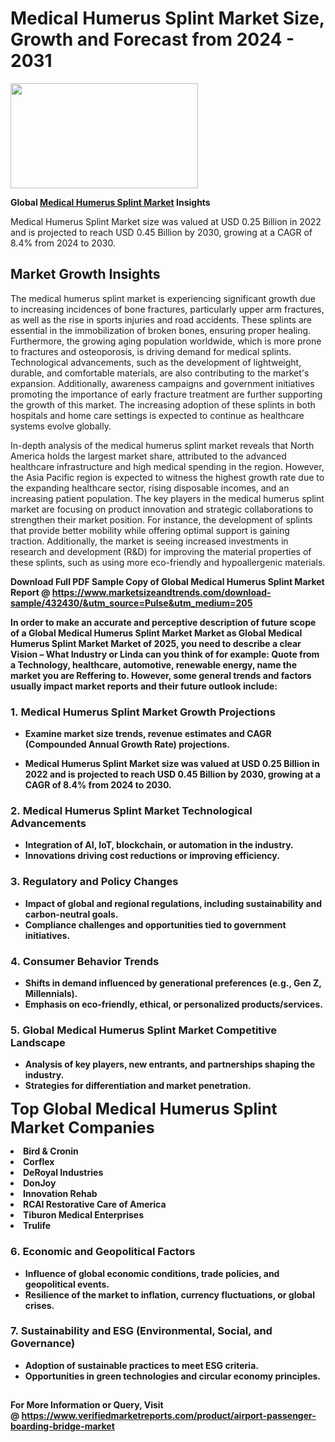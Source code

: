 <H1>Medical Humerus Splint Market Size, Growth and Forecast from 2024 - 2031</H1><img class="aligncenter size-medium wp-image-584254" src="https://thirdeyenews.in/wp-content/uploads/2024/09/Global-Market-Research-300x168.jpeg" alt="" width="300" height="168" /><p><strong>Global&nbsp;<a href="https://www.marketsizeandtrends.com/download-sample/432430/&amp;utm_source=Pulse&amp;utm_medium=205">Medical Humerus Splint Market</a> Insights</strong></p><p>Medical Humerus Splint Market size was valued at USD 0.25 Billion in 2022 and is projected to reach USD 0.45 Billion by 2030, growing at a CAGR of 8.4% from 2024 to 2030.</p><p><h2>Market Growth Insights</h2> <p>The medical humerus splint market is experiencing significant growth due to increasing incidences of bone fractures, particularly upper arm fractures, as well as the rise in sports injuries and road accidents. These splints are essential in the immobilization of broken bones, ensuring proper healing. Furthermore, the growing aging population worldwide, which is more prone to fractures and osteoporosis, is driving demand for medical splints. Technological advancements, such as the development of lightweight, durable, and comfortable materials, are also contributing to the market's expansion. Additionally, awareness campaigns and government initiatives promoting the importance of early fracture treatment are further supporting the growth of this market. The increasing adoption of these splints in both hospitals and home care settings is expected to continue as healthcare systems evolve globally.</p> <p><strong></strong></p> <p>In-depth analysis of the medical humerus splint market reveals that North America holds the largest market share, attributed to the advanced healthcare infrastructure and high medical spending in the region. However, the Asia Pacific region is expected to witness the highest growth rate due to the expanding healthcare sector, rising disposable incomes, and an increasing patient population. The key players in the medical humerus splint market are focusing on product innovation and strategic collaborations to strengthen their market position. For instance, the development of splints that provide better mobility while offering optimal support is gaining traction. Additionally, the market is seeing increased investments in research and development (R&D) for improving the material properties of these splints, such as using more eco-friendly and hypoallergenic materials.</p> <p><strong></p><p><span class=""><strong>Download Full PDF Sample Copy of Global Medical Humerus Splint Market Report</strong> @ <a href="https://www.marketsizeandtrends.com/download-sample/432430/&amp;utm_source=Pulse&amp;utm_medium=205" target="_blank">https://www.marketsizeandtrends.com/download-sample/432430/&amp;utm_source=Pulse&amp;utm_medium=205</a></span></p><p>In order to make an accurate and perceptive description of future scope of a Global&nbsp;Medical Humerus Splint Market Market as Global&nbsp;Medical Humerus Splint Market Market of 2025, you need to describe a clear Vision &ndash; What Industry or Linda can you think of for example: Quote from a Technology, healthcare, automotive, renewable energy, name the market you are Reffering to. However, some general trends and factors usually impact market reports and their future outlook include:</p><h3>1.&nbsp;<strong>Medical Humerus Splint Market Growth Projections</strong></h3><ul><li>Examine market size trends, revenue estimates and CAGR (Compounded Annual Growth Rate) projections.</li><li><p>Medical Humerus Splint Market size was valued at USD 0.25 Billion in 2022 and is projected to reach USD 0.45 Billion by 2030, growing at a CAGR of 8.4% from 2024 to 2030.</p></li></ul><h3>2.&nbsp;<strong>Medical Humerus Splint Market Technological Advancements</strong></h3><ul><li>Integration of AI, IoT, blockchain, or automation in the industry.</li><li>Innovations driving cost reductions or improving efficiency.</li></ul><h3>3.&nbsp;<strong>Regulatory and Policy Changes</strong></h3><ul><li>Impact of global and regional regulations, including sustainability and carbon-neutral goals.</li><li>Compliance challenges and opportunities tied to government initiatives.</li></ul><h3>4.&nbsp;<strong>Consumer Behavior Trends</strong></h3><ul><li>Shifts in demand influenced by generational preferences (e.g., Gen Z, Millennials).</li><li>Emphasis on eco-friendly, ethical, or personalized products/services.</li></ul><h3>5.&nbsp;<strong>Global Medical Humerus Splint Market Competitive Landscape</strong></h3><ul><li>Analysis of key players, new entrants, and partnerships shaping the industry.</li><li>Strategies for differentiation and market penetration.</li></ul><p data-pm-slice="1 1 []"><span style="color: inherit; font-family: inherit; font-size: 25px;">Top Global Medical Humerus Splint Market Companies</span></p><div class="" data-test-id=""><p><li>Bird & Cronin</li><li> Corflex</li><li> DeRoyal Industries</li><li> DonJoy</li><li> Innovation Rehab</li><li> RCAI Restorative Care of America</li><li> Tiburon Medical Enterprises</li><li> Trulife</li></p></div><h3>6.&nbsp;<strong>Economic and Geopolitical Factors</strong></h3><ul><li>Influence of global economic conditions, trade policies, and geopolitical events.</li><li>Resilience of the market to inflation, currency fluctuations, or global crises.</li></ul><h3>7.&nbsp;<strong>Sustainability and ESG (Environmental, Social, and Governance)</strong></h3><ul><li>Adoption of sustainable practices to meet ESG criteria.</li><li>Opportunities in green technologies and circular economy principles.</li></ul><h2><strong style="font-size: 14px;">For More Information or Query, Visit @&nbsp;</strong><a style="background-color: #ffffff; font-size: 14px;" href="https://www.marketsizeandtrends.com/report/medical-humerus-splint-market/" target="_blank">https://www.verifiedmarketreports.com/product/airport-passenger-boarding-bridge-market</a></h2>
